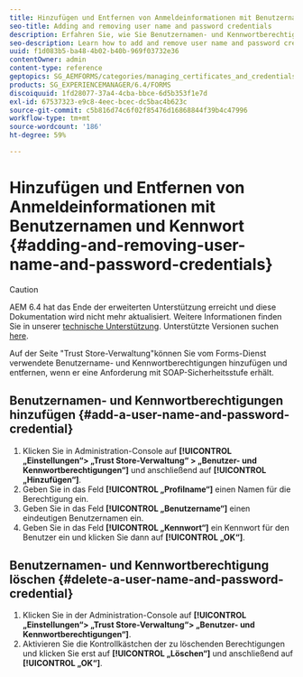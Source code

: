 ```yaml
---
title: Hinzufügen und Entfernen von Anmeldeinformationen mit Benutzernamen und Kennwort
seo-title: Adding and removing user name and password credentials
description: Erfahren Sie, wie Sie Benutzernamen- und Kennwortberechtigungen hinzufügen und entfernen.
seo-description: Learn how to add and remove user name and password credentials.
uuid: f1d083b5-ba48-4b02-b40b-969f03732e36
contentOwner: admin
content-type: reference
geptopics: SG_AEMFORMS/categories/managing_certificates_and_credentials
products: SG_EXPERIENCEMANAGER/6.4/FORMS
discoiquuid: 1fd28077-37a4-4cba-bbce-6d5b353f1e7d
exl-id: 67537323-e9c8-4eec-bcec-dc5bac4b623c
source-git-commit: c5b816d74c6f02f85476d16868844f39b4c47996
workflow-type: tm+mt
source-wordcount: '186'
ht-degree: 59%

---
```


# Hinzufügen und Entfernen von Anmeldeinformationen mit Benutzernamen und Kennwort {#adding-and-removing-user-name-and-password-credentials}

>[!CAUTION]
>
>AEM 6.4 hat das Ende der erweiterten Unterstützung erreicht und diese Dokumentation wird nicht mehr aktualisiert. Weitere Informationen finden Sie in unserer [technische Unterstützung](https://helpx.adobe.com/de/support/programs/eol-matrix.html). Unterstützte Versionen suchen [here](https://experienceleague.adobe.com/docs/?lang=de).

Auf der Seite &quot;Trust Store-Verwaltung&quot;können Sie vom Forms-Dienst verwendete Benutzername- und Kennwortberechtigungen hinzufügen und entfernen, wenn er eine Anforderung mit SOAP-Sicherheitsstufe erhält.

## Benutzernamen- und Kennwortberechtigungen hinzufügen {#add-a-user-name-and-password-credential}

1. Klicken Sie in Administration-Console auf **[!UICONTROL „Einstellungen“> „Trust Store-Verwaltung“ > „Benutzer- und Kennwortberechtigungen“]** und anschließend auf **[!UICONTROL „Hinzufügen“]**.
1. Geben Sie in das Feld **[!UICONTROL „Profilname“]** einen Namen für die Berechtigung ein.
1. Geben Sie in das Feld **[!UICONTROL „Benutzername“]** einen eindeutigen Benutzernamen ein.
1. Geben Sie in das Feld **[!UICONTROL „Kennwort“]** ein Kennwort für den Benutzer ein und klicken Sie dann auf **[!UICONTROL „OK“]**.

## Benutzernamen- und Kennwortberechtigung löschen {#delete-a-user-name-and-password-credential}

1. Klicken Sie in der Administration-Console auf **[!UICONTROL „Einstellungen“> „Trust Store-Verwaltung“> „Benutzer- und Kennwortberechtigungen“]**.
1. Aktivieren Sie die Kontrollkästchen der zu löschenden Berechtigungen und klicken Sie erst auf **[!UICONTROL „Löschen“]** und anschließend auf **[!UICONTROL „OK“]**.
